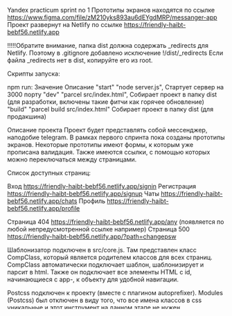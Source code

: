 Yandex practicum sprint no 1
Прототипы экранов находятся по ссылке https://www.figma.com/file/zM210yks893au6dEYgdMRP/messanger-app
Проект развернут на Netlify по ссылке https://friendly-haibt-bebf56.netlify.app

!!!!!Обратите внимание, папка dist должна содержать _redirects для Netlify. Поэтому в .gitignore добавлено исключение !/dist/_redirects
Если файла _redirects нет в dist, копируйте его из root.

Скрипты запуска:

npm run:    Значение                            Описание
"start"     "node server.js",                   Стартует сервер на 3000 порту
"dev"       "parcel src/index.html",            Собирает проект в папку dist (для разработки, включены такие фитчи как горячее обновление)
"build"     "parcel build src/index.html"       Собирает проект в папку dist (для продакшина)



Описание проекта
Проект будет представлять собой мессенджер, наподобие telegram. В рамках первого спринта пока созданы прототипы экранов.
Некоторые прототипы имеют формы, к которым уже прописана валидация. Также имеются ссылки, с помощью которых можно переключаться
между страницами. 

Список доступных страниц:

Вход            https://friendly-haibt-bebf56.netlify.app/signin
Регистрация     https://friendly-haibt-bebf56.netlify.app/signup
Чаты            https://friendly-haibt-bebf56.netlify.app/chats
Профиль         https://friendly-haibt-bebf56.netlify.app/profile          

Страница 404    https://friendly-haibt-bebf56.netlify.app/any (появляется по любой непредусмотренной ссылке например)
Страница 500    https://friendly-haibt-bebf56.netlify.app/?path=changepsw

Шаблонизатор подключен в src/core.js. Там представлен класс CompClass, который является родителем классов для всех страниц. 
CompClass автоматически подключает шаблон, шаблонизирует и парсит в html. 
Также он подключает все элементы HTML с id, начинающиеся с app-, к объекту для удобной навигации.

Postcss подключен к проекту (вместе с плагином autoprefixer). Modules (Postcss) был отключен в виду того, что 
все имена классов в css уникальные и этот инструмент на данном этапе не нужен.   